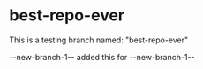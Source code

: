 # best-repo-ever

This is a testing branch named: "best-repo-ever"

--new-branch-1-- added this for --new-branch-1--